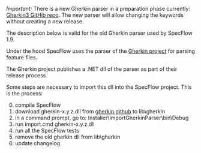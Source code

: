 _Important:_ There is a new Gherkin parser in a preparation phase currently: [Gherkin3 GitHib repo](https://github.com/cucumber/gherkin3). The new parser will allow changing the keywords without creating a new release. 

The description below is valid for the old Gherkin parser used by SpecFlow 1.9.

Under the hood SpecFlow uses the parser of the [Gherkin project](https://github.com/aslakhellesoy/gherkin) for parsing feature files.

The Gherkin project publishes a .NET dll of the parser as part of their release process.

Some steps are necessary to import this dll into the SpecFlow project. This is the process:

0. compile SpecFlow
1. download gherkin-x.y.z.dll from [gherkin github](https://github.com/aslakhellesoy/gherkin/downloads) to lib\\gherkin
2. in a command prompt, go to: Installer\\ImportGherkinParser\\bin\\Debug
3. run import.cmd gherkin-x.y.z.dll
4. run all the SpecFlow tests
5. remove the old gherkin dll from lib\\gherkin
6. update changelog